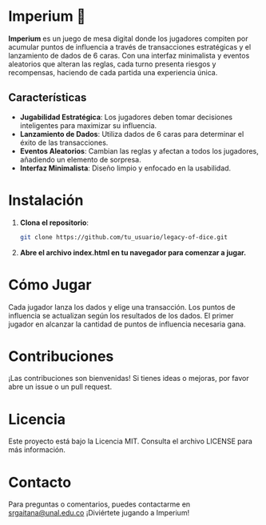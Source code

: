 # Imperium 🎲

**Imperium** es un juego de mesa digital donde los jugadores compiten por acumular puntos de influencia a través de transacciones estratégicas y el lanzamiento de dados de 6 caras. Con una interfaz minimalista y eventos aleatorios que alteran las reglas, cada turno presenta riesgos y recompensas, haciendo de cada partida una experiencia única.

## Características

- **Jugabilidad Estratégica**: Los jugadores deben tomar decisiones inteligentes para maximizar su influencia.
- **Lanzamiento de Dados**: Utiliza dados de 6 caras para determinar el éxito de las transacciones.
- **Eventos Aleatorios**: Cambian las reglas y afectan a todos los jugadores, añadiendo un elemento de sorpresa.
- **Interfaz Minimalista**: Diseño limpio y enfocado en la usabilidad.

# Instalación

1. **Clona el repositorio**:
   ```bash
   git clone https://github.com/tu_usuario/legacy-of-dice.git
2. **Abre el archivo index.html en tu navegador para comenzar a jugar.**

# Cómo Jugar
Cada jugador lanza los dados y elige una transacción.
Los puntos de influencia se actualizan según los resultados de los dados.
El primer jugador en alcanzar la cantidad de puntos de influencia necesaria gana.

# Contribuciones
¡Las contribuciones son bienvenidas! Si tienes ideas o mejoras, por favor abre un issue o un pull request.

# Licencia
Este proyecto está bajo la Licencia MIT. Consulta el archivo LICENSE para más información.

# Contacto
Para preguntas o comentarios, puedes contactarme en srgaitana@unal.edu.co
¡Diviértete jugando a Imperium!
